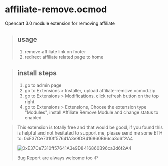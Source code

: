 # affiliate-remove.ocmod
Opencart 3.0 module extension for removing affiliate

> ## usage
>
>  1. remove affiliate link on footer
>  2. redirect affiliate related page to home

>## install steps
> 1. go to admin page
> 2. go to Extensions > Installer, upload affiliate-remove.ocmod.zip.
> 3. go to Extensions > Modifications, click refresh button on the top right.
> 4. go to Extensions > Extensions, Choose the extension type "Modules", install Affiliate Remove Module and change status to enabled
  
> This extension is totally free and that would be good, if you found this is helpful and not hesitated to support me, please send me some ETH to: 0xE37Ce7310ff57641A3e9D8416860B96ca3d6f2A4
>
> ![0xE37Ce7310ff57641A3e9D8416860B96ca3d6f2A4](https://github.com/codefishcode/affiliate-remove.ocmod/blob/master/upload/admin/view/template/extension/affiliate_remove/image/eth_qrcode.png)
>
> Bug Report are always welcome too :P
